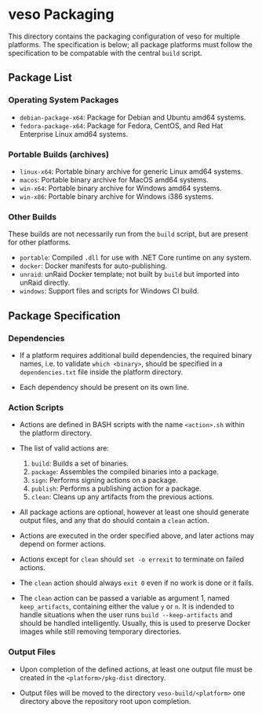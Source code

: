 # veso Packaging

This directory contains the packaging configuration of veso for multiple platforms. The specification is below; all package platforms must follow the specification to be compatable with the central `build` script.

## Package List

### Operating System Packages

* `debian-package-x64`: Package for Debian and Ubuntu amd64 systems.
* `fedora-package-x64`: Package for Fedora, CentOS, and Red Hat Enterprise Linux amd64 systems.

### Portable Builds (archives)

* `linux-x64`: Portable binary archive for generic Linux amd64 systems.
* `macos`: Portable binary archive for MacOS amd64 systems.
* `win-x64`: Portable binary archive for Windows amd64 systems.
* `win-x86`: Portable binary archive for Windows i386 systems.

### Other Builds

These builds are not necessarily run from the `build` script, but are present for other platforms.

* `portable`: Compiled `.dll` for use with .NET Core runtime on any system.
* `docker`: Docker manifests for auto-publishing.
* `unraid`: unRaid Docker template; not built by `build` but imported into unRaid directly.
* `windows`: Support files and scripts for Windows CI build.

## Package Specification

### Dependencies

* If a platform requires additional build dependencies, the required binary names, i.e. to validate `which <binary>`, should be specified in a `dependencies.txt` file inside the platform directory.

* Each dependency should be present on its own line.

### Action Scripts

* Actions are defined in BASH scripts with the name `<action>.sh` within the platform directory.

* The list of valid actions are:

    1. `build`: Builds a set of binaries.
    2. `package`: Assembles the compiled binaries into a package.
    3. `sign`: Performs signing actions on a package.
    4. `publish`: Performs a publishing action for a package.
    5. `clean`: Cleans up any artifacts from the previous actions.

* All package actions are optional, however at least one should generate output files, and any that do should contain a `clean` action.

* Actions are executed in the order specified above, and later actions may depend on former actions.

* Actions except for `clean` should `set -o errexit` to terminate on failed actions.

* The `clean` action should always `exit 0` even if no work is done or it fails.

* The `clean` action can be passed a variable as argument 1, named `keep_artifacts`, containing either the value `y` or `n`. It is indended to handle situations when the user runs `build --keep-artifacts` and should be handled intelligently. Usually, this is used to preserve Docker images while still removing temporary directories.

### Output Files

* Upon completion of the defined actions, at least one output file must be created in the `<platform>/pkg-dist` directory.

* Output files will be moved to the directory `veso-build/<platform>` one directory above the repository root upon completion.
